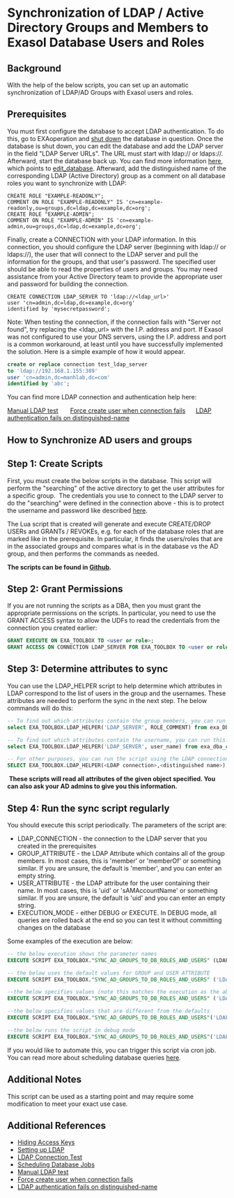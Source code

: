 # Synchronization of LDAP / Active Directory Groups and Members to Exasol Database Users and Roles 
## Background

With the help of the below scripts, you can set up an automatic synchronization of LDAP/AD Groups with Exasol users and roles.  

## Prerequisites

 You must first configure the database to accept LDAP authentication. To do this, go to EXAoperation and [shut down](https://docs.exasol.com/administration/on-premise/manage_database/start_stop_db.htm#DatabaseShutdown) the database in question. Once the database is shut down, you can edit the database and add the LDAP server in the field "LDAP Server URLs". The URL must start with ldap:// or ldaps://. Afterward, start the database back up. You can find more information [here](https://docs.exasol.com/sql/create_user.htm), which points to [edit_database](https://docs.exasol.com/administration/on-premise/manage_database/edit_database.htm). Afterward, add the distinguished name of the corresponding LDAP (Active Directory) group as a comment on all database roles you want to synchronize with LDAP:
```markup
CREATE ROLE "EXAMPLE-READONLY";  
COMMENT ON ROLE "EXAMPLE-READONLY" IS 'cn=example-readonly,ou=groups,dc=ldap,dc=example,dc=org';   
CREATE ROLE "EXAMPLE-ADMIN";  
COMMENT ON ROLE "EXAMPLE-ADMIN" IS 'cn=example-admin,ou=groups,dc=ldap,dc=example,dc=org';
```
Finally, create a CONNECTION with your LDAP information. In this connection, you should configure the LDAP server (beginning with ldap:// or ldaps://), the user that will connect to the LDAP server and pull the information for the groups, and that user's password. The specified user should be able to read the properties of users and groups. You may need assistance from your Active Directory team to provide the appropriate user and password for building the connection. 


```markup
CREATE CONNECTION LDAP_SERVER TO 'ldap://<ldap_url>' 
user 'cn=admin,dc=ldap,dc=example,dc=org' 
identified by 'mysecretpassword'; 
```
Note: When testing the connection, if the connection fails with "Server not found", try replacing the <ldap_url> with the I.P. address and port. If Exasol was not configured to use your DNS servers, using the I.P. address and port is a common workaround, at least until you have successfully implemented the solution. Here is a simple example of how it would appear. 


```sql
create or replace connection test_ldap_server 
to 'ldap://192.168.1.155:389' 
user 'cn=admin,dc=manhlab,dc=com' 
identified by 'abc';
```
You can find more LDAP connection and authentication help here:

[Manual LDAP test](https://exasol.my.site.com/s/article/Manual-LDAP-Connection-Test)       [Force create user when connection fails](https://exasol.my.site.com/s/article/LDAP-error-Can-t-contact-LDAP-server-use-FORCE-option-to-create-user)      [LDAP authentication fails on distinguished-name](https://exasol.my.site.com/s/article/LDAP-Authentication-Failed-for-Distinguished-Names-containing-Spaces) 

## How to Synchronize AD users and groups

## Step 1: Create Scripts

First, you must create the below scripts in the database. This script will perform the "searching" of the active directory to get the user attributes for a specific group.  The credentials you use to connect to the LDAP server to do the "searching" were defined in the connection above - this is to protect the username and password like described [here](https://docs.exasol.com/db/latest/database_concepts/udf_scripts/hide_access_keys_passwords.htm).

The Lua script that is created will generate and execute CREATE/DROP USERs and GRANTs / REVOKEs, e.g. for each of the database roles that are marked like in the prerequisite. In particular, it finds the users/roles that are in the associated groups and compares what is in the database vs the AD group, and then performs the commands as needed.

**The scripts can be found in [Github](https://github.com/exasol/exa-toolbox/blob/master/utilities/ldap_sync.sql).**

## Step 2: Grant Permissions

If you are not running the scripts as a DBA, then you must grant the appropriate permissions on the scripts. In particular, you need to use the GRANT ACCESS syntax to allow the UDFs to read the credentials from the connection you created earlier:


```sql
GRANT EXECUTE ON EXA_TOOLBOX TO <user or role>; 
GRANT ACCESS ON CONNECTION LDAP_SERVER FOR EXA_TOOLBOX TO <user or role>;
```
## Step 3: Determine attributes to sync

You can use the LDAP_HELPER script to help determine which attributes in LDAP correspond to the list of users in the group and the usernames. These attributes are needed to perform the sync in the next step. The below commands will do this:


```sql
-- To find out which attributes contain the group members, you can run this:
select EXA_TOOLBOX.LDAP_HELPER('LDAP_SERVER', ROLE_COMMENT) from exa_Dba_roles where role_name = <role name>

-- To find out which attributes contain the username, you can run this:
select EXA_TOOLBOX.LDAP_HELPER('LDAP_SERVER', user_name) from exa_dba_connections WHERE connection_name = 'LDAP_SERVER'; 

-- For other purposes, you can run the script using the LDAP connection you created and the distinguished name of the object you want to investigate:
SELECT EXA_TOOLBOX.LDAP_HELPER(<LDAP connection>,<distinguished name>);
```
 **These scripts will read all attributes of the given object specified. You can also ask your AD admins to give you this information.**

## Step 4: Run the sync script regularly

You should execute this script periodically. The parameters of the script are:

* LDAP_CONNECTION - the connection to the LDAP server that you created in the prerequisites
* GROUP_ATTRIBUTE - the LDAP Attribute which contains all of the group members. In most cases, this is 'member' or 'memberOf' or something similar. If you are unsure, the default is 'member', and you can enter an empty string.
* USER_ATTRIBUTE - the LDAP attribute for the user containing their name. In most cases, this is 'uid' or 'sAMAccountName' or something similar. If you are unsure, the default is 'uid' and you can enter an empty string.
* EXECUTION_MODE - either DEBUG or EXECUTE. In DEBUG mode, all queries are rolled back at the end so you can test it without committing changes on the database

Some examples of the execution are below:


```sql
-- the below execution shows the parameter names
EXECUTE SCRIPT EXA_TOOLBOX."SYNC_AD_GROUPS_TO_DB_ROLES_AND_USERS" (LDAP_CONNECTION, GROUP_ATTRIBUTE, USER_ATTRIBUTE, EXECUTION_MODE)

-- the below uses the default values for GROUP and USER ATTRIBUTE
EXECUTE SCRIPT EXA_TOOLBOX."SYNC_AD_GROUPS_TO_DB_ROLES_AND_USERS" ('LDAP_SERVER','','','');

--the below specifies values (note this matches the execution as the above because member and uid are the default attributes)
EXECUTE SCRIPT EXA_TOOLBOX."SYNC_AD_GROUPS_TO_DB_ROLES_AND_USERS" ('LDAP_SERVER','member','uid','EXECUTE');

--the below specifies values that are different from the defaults
EXECUTE SCRIPT EXA_TOOLBOX."SYNC_AD_GROUPS_TO_DB_ROLES_AND_USERS"('LDAP_SERVER','memberOf','sAMAccountName', 'EXECUTE');

--the below runs the script in debug mode
EXECUTE SCRIPT EXA_TOOLBOX."SYNC_AD_GROUPS_TO_DB_ROLES_AND_USERS"('LDAP_SERVER','memberOf','sAMAccountName', 'DEBUG');
```

If you would like to automate this, you can trigger this script via cron job. You can read more about scheduling database queries [here](https://exasol.my.site.com/s/article/Scheduling-Database-Jobs).

## Additional Notes

This script can be used as a starting point and may require some modification to meet your exact use case. 

## Additional References

* [Hiding Access Keys](https://docs.exasol.com/db/latest/database_concepts/udf_scripts/hide_access_keys_passwords.htm)
* [Setting up LDAP](https://docs.exasol.com/db/latest/sql/create_user.htm#Authenti3)
* [LDAP Connection Test](https://exasol.my.site.com/s/article/Manual-LDAP-Connection-Test)
* [Scheduling Database Jobs](https://exasol.my.site.com/s/article/Scheduling-Database-Jobs)
* [Manual LDAP test](https://exasol.my.site.com/s/article/Manual-LDAP-Connection-Test)
* [Force create user when connection fails](https://exasol.my.site.com/s/article/LDAP-error-Can-t-contact-LDAP-server-use-FORCE-option-to-create-user)
* [LDAP authentication fails on distinguished-name](https://exasol.my.site.com/s/article/LDAP-Authentication-Failed-for-Distinguished-Names-containing-Spaces)
